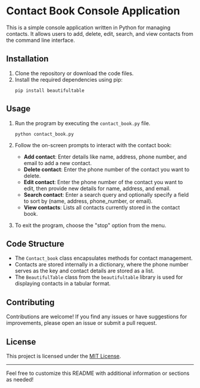 
# Contact Book Console Application

This is a simple console application written in Python for managing contacts. It allows users to add, delete, edit, search, and view contacts from the command line interface.

## Installation

1. Clone the repository or download the code files.
2. Install the required dependencies using pip:
   ```
   pip install beautifultable
   ```

## Usage

1. Run the program by executing the `contact_book.py` file.
   ```
   python contact_book.py
   ```

2. Follow the on-screen prompts to interact with the contact book:
   - **Add contact**: Enter details like name, address, phone number, and email to add a new contact.
   - **Delete contact**: Enter the phone number of the contact you want to delete.
   - **Edit contact**: Enter the phone number of the contact you want to edit, then provide new details for name, address, and email.
   - **Search contact**: Enter a search query and optionally specify a field to sort by (name, address, phone_number, or email).
   - **View contacts**: Lists all contacts currently stored in the contact book.

3. To exit the program, choose the "stop" option from the menu.

## Code Structure

- The `Contact_book` class encapsulates methods for contact management.
- Contacts are stored internally in a dictionary, where the phone number serves as the key and contact details are stored as a list.
- The `BeautifulTable` class from the `beautifultable` library is used for displaying contacts in a tabular format.

## Contributing

Contributions are welcome! If you find any issues or have suggestions for improvements, please open an issue or submit a pull request.

## License

This project is licensed under the [MIT License](LICENSE).

---

Feel free to customize this README with additional information or sections as needed!
